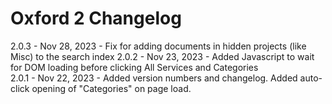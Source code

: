 Oxford 2 Changelog
==================

2.0.3 - Nov 28, 2023 - Fix for adding documents in hidden projects (like Misc) to the search index
2.0.2 - Nov 23, 2023 - Added Javascript to wait for DOM loading before clicking All Services and Categories<br/>
2.0.1 - Nov 22, 2023 - Added version numbers and changelog. Added auto-click opening of "Categories" on page load.<br/>

